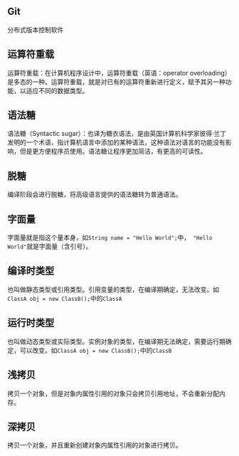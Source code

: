 ## Git

分布式版本控制软件

## 运算符重载

运算符重载：在计算机程序设计中，运算符重载（英语：operator overloading）是多态的一种。运算符重载，就是对已有的运算符重新进行定义，赋予其另一种功能，以适应不同的数据类型。

## 语法糖

语法糖（Syntactic sugar）：也译为糖衣语法，是由英国计算机科学家彼得·兰丁发明的一个术语，指计算机语言中添加的某种语法，这种语法对语言的功能没有影响，但是更方便程序员使用。语法糖让程序更加简洁，有更高的可读性。

## 脱糖

编译阶段会进行脱糖，将高级语言提供的语法糖转为普通语法。

## 字面量

字面量就是指这个量本身，如`String name = "Hello World";`中，` "Hello World"`就是字面量（含引号）。

## 编译时类型

也叫做静态类型或引用类型。引用变量的类型，在编译期确定，无法改变。如`ClassA obj = new ClassB();`中的`ClassA`

## 运行时类型

也叫做动态类型或实际类型。实例对象的类型，在编译期无法确定，需要运行期确定，可以改变。如`ClassA obj = new ClassB();`中的`ClassB`

## 浅拷贝

拷贝一个对象，但是对象内属性引用的对象只会拷贝引用地址，不会重新分配内存。

## 深拷贝

拷贝一个对象，并且重新创建对象内属性引用的对象进行拷贝。
